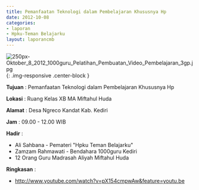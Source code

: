 ```yaml
---
title: Pemanfaatan Teknologi dalam Pembelajaran Khususnya Hp
date: 2012-10-08
categories:
- laporan
- Hpku-Teman Belajarku
layout: laporancmb
---
```

	
![250px-Oktober_8_2012_1000guru_Pelatihan_Pembuatan_Video_Pembelajaran_3gp.jpg](/uploads/250px-Oktober_8_2012_1000guru_Pelatihan_Pembuatan_Video_Pembelajaran_3gp.jpg){: .img-responsive .center-block }	
	
**Tujuan** :	Pemanfaatan Teknologi dalam Pembelajaran Khususnya Hp
	
**Lokasi** :	Ruang Kelas XB MA Miftahul Huda
	
**Alamat** : 	Desa Ngreco Kandat Kab. Kediri
	
**Jam** :	09.00 - 12.00 WIB
	
**Hadir** :	
*	Ali Sahbana - Pemateri "Hpku Teman Belajarku"
*	Zamzam Rahmawati - Bendahara 1000guru Kediri
*	12 Orang Guru Madrasah Aliyah Miftahul Huda

**Ringkasan** :	
*	http://www.youtube.com/watch?v=pX154cmpwAw&feature=youtu.be
